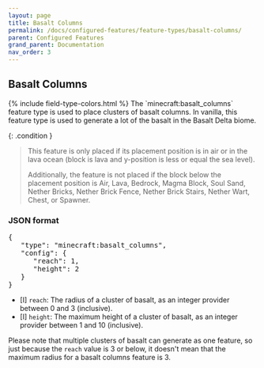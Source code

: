 ```yaml
---
layout: page
title: Basalt Columns
permalink: /docs/configured-features/feature-types/basalt-columns/
parent: Configured Features
grand_parent: Documentation
nav_order: 3
---
```


## Basalt Columns

<head>
    {% include field-type-colors.html %}
</head>
The `minecraft:basalt_columns` feature type is used to place clusters of basalt columns. In vanilla, this feature type is used to generate a lot of the basalt in the Basalt Delta biome.

{: .condition }
> This feature is only placed if its placement position is in air or in the lava ocean (block is lava and y-position is less or equal the sea level).
>
> Additionally, the feature is not placed if the block below the placement position is Air, Lava, Bedrock, Magma Block, Soul Sand, Nether Bricks, Nether Brick Fence, Nether Brick Stairs, Nether Wart, Chest, or Spawner.


### JSON format

<pre>
{
   "type": "minecraft:basalt_columns",
   "config": {
      "reach": 1,
      "height": 2
   }
}
</pre>

* <span int>[I]</span> `reach`: The radius of a cluster of basalt, as an integer provider between 0 and 3 (inclusive).
* <span int>[I]</span> `height`: The maximum height of a cluster of basalt, as an integer provider between 1 and 10 (inclusive).

Please note that multiple clusters of basalt can generate as one feature, so just because the `reach` value is 3 or below, it doesn't mean that the maximum radius for a basalt columns feature is 3.